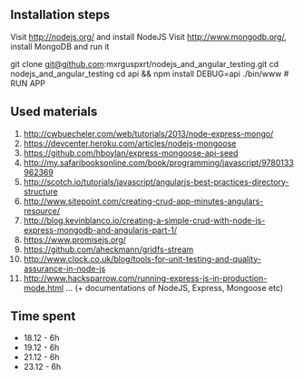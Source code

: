 Installation steps
------------------

Visit http://nodejs.org/ and install NodeJS
Visit http://www.mongodb.org/, install MongoDB and run it

git clone git@github.com:mxrguspxrt/nodejs_and_angular_testing.git
cd nodejs_and_angular_testing
cd api && npm install
DEBUG=api ./bin/www # RUN APP




Used materials
--------------

1. http://cwbuecheler.com/web/tutorials/2013/node-express-mongo/
2. https://devcenter.heroku.com/articles/nodejs-mongoose
3. https://github.com/hboylan/express-mongoose-api-seed
4. http://my.safaribooksonline.com/book/programming/javascript/9780133962369
5. http://scotch.io/tutorials/javascript/angularjs-best-practices-directory-structure
6. http://www.sitepoint.com/creating-crud-app-minutes-angulars-resource/
7. http://blog.kevinblanco.io/creating-a-simple-crud-with-node-js-express-mongodb-and-angularjs-part-1/
8. https://www.promisejs.org/
9. https://github.com/aheckmann/gridfs-stream
10. http://www.clock.co.uk/blog/tools-for-unit-testing-and-quality-assurance-in-node-js
11. http://www.hacksparrow.com/running-express-js-in-production-mode.html
... (+ documentations of NodeJS, Express, Mongoose etc)



Time spent
----------

* 18.12 - 6h
* 19.12 - 6h
* 21.12 - 6h
* 23.12 - 6h
